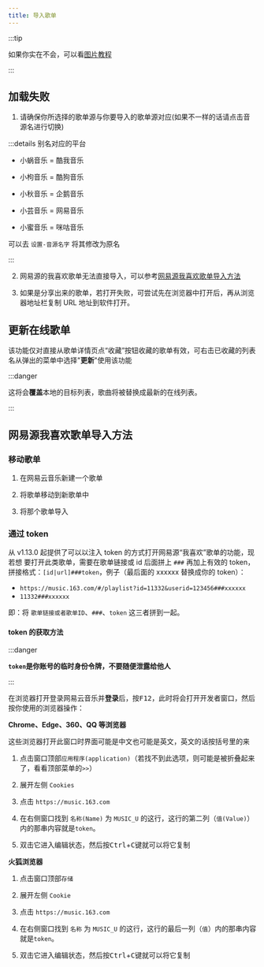 ```yaml
---
title: 导入歌单
---
```


:::tip

如果你实在不会，可以看[图片教程](./detail.md)

:::

## 加载失败

1. 请确保你所选择的歌单源与你要导入的歌单源对应(如果不一样的话请点击音源名进行切换)

:::details 别名对应的平台

- 小蜗音乐 = 酷我音乐

- 小枸音乐 = 酷狗音乐

- 小秋音乐 = 企鹅音乐

- 小芸音乐 = 网易音乐

- 小蜜音乐 = 咪咕音乐

可以去 `设置-音源名字` 将其修改为原名

:::

2. 网易源的我喜欢歌单无法直接导入，可以参考[网易源我喜欢歌单导入方法](#网易源我喜欢歌单导入方法)

3. 如果是分享出来的歌单，若打开失败，可尝试先在浏览器中打开后，再从浏览器地址栏复制 URL 地址到软件打开。

## 更新在线歌单

该功能仅对直接从歌单详情页点“收藏”按钮收藏的歌单有效，可右击已收藏的列表名从弹出的菜单中选择"**更新**"使用该功能

:::danger

这将会**覆盖**本地的目标列表，歌曲将被替换成最新的在线列表。

:::

## 网易源我喜欢歌单导入方法

### 移动歌单

1. 在网易云音乐新建一个歌单

2. 将歌单移动到新歌单中

3. 将那个歌单导入

### 通过 token

从 v1.13.0 起提供了可以以注入 token 的方式打开网易源“我喜欢”歌单的功能，现若想
要打开此类歌单，需要在歌单链接或 id 后面拼上 `###` 再加上有效的 token，拼接格式：`[id|url]###token`，例子（最后面的
xxxxxx 替换成你的 token）：

- `https://music.163.com/#/playlist?id=11332&userid=123456###xxxxxx`
- `11332###xxxxxx`

即：将 `歌单链接或者歌单ID`、`###`、`token` 这三者拼到一起。

#### token 的获取方法

:::danger

**`token`是你账号的临时身份令牌，不要随便泄露给他人**

:::

在浏览器打开登录网易云音乐并**登录**后，按<kbd>F12</kbd>，此时将会打开开发者窗口，然后按你使用的浏览器操作：

**Chrome、Edge、360、QQ 等浏览器**

这些浏览器打开此窗口时界面可能是中文也可能是英文，英文的话按括号里的来

1. 点击窗口顶部`应用程序(application)`（若找不到此选项，则可能是被折叠起来了，看看顶部菜单的`>>`）

2. 展开左侧 `Cookies`

3. 点击 `https://music.163.com`

4. 在右侧窗口找到 `名称(Name)` 为 `MUSIC_U` 的这行，这行的第二列（`值(Value)`）内的那串内容就是`token`。

5. 双击它进入编辑状态，然后按<kbd>Ctrl</kbd>+<kbd>C</kbd>键就可以将它复制

**火狐浏览器**

1. 点击窗口顶部`存储`

2. 展开左侧 `Cookie`

3. 点击 `https://music.163.com`

4. 在右侧窗口找到 `名称` 为 `MUSIC_U` 的这行，这行的最后一列（`值`）内的那串内容就是`token`。

5. 双击它进入编辑状态，然后按<kbd>Ctrl</kbd>+<kbd>C</kbd>键就可以将它复制
